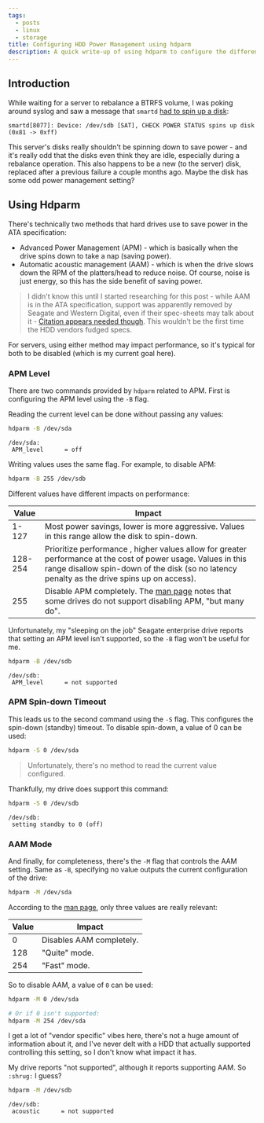 ```yaml
---
tags:
  - posts
  - linux
  - storage
title: Configuring HDD Power Management using hdparm
description: A quick write-up of using hdparm to configure the different power saving options.
---
```

## Introduction

While waiting for a server to rebalance a BTRFS volume, I was poking around syslog and saw a message that `smartd` [had to spin up a disk](https://smartmontools-support.narkive.com/Cx2nm0TB/check-power-on-status):

```plaintext
smartd[8077]: Device: /dev/sdb [SAT], CHECK POWER STATUS spins up disk (0x81 -> 0xff)
```

This server's disks really shouldn't be spinning down to save power - and it's really odd that the disks even think they are idle, especially during a rebalance operation. This also happens to be a new (to the server) disk, replaced after a previous failure a couple months ago. Maybe the disk has some odd power management setting?

## Using Hdparm

There's technically two methods that hard drives use to save power in the ATA specification:

- Advanced Power Management (APM) - which is basically when the drive spins down to take a nap (saving power).
- Automatic acoustic management (AAM) - which is when the drive slows down the RPM of the platters/head to reduce noise. Of course, noise is just energy, so this has the side benefit of saving power.

> I didn't know this until I started researching for this post - while AAM is in the ATA specification, support was apparently removed by Seagate and Western Digital, even if their spec-sheets may talk about it - [Citation appears needed though](https://en.wikipedia.org/wiki/Automatic_acoustic_management#History). This wouldn't be the first time the HDD vendors fudged specs.

For servers, using either method may impact performance, so it's typical for both to be disabled (which is my current goal here).

### APM Level

There are two commands provided by `hdparm` related to APM. First is configuring the APM level using the `-B` flag.

Reading the current level can be done without passing any values:

```bash
hdparm -B /dev/sda
```

```output
/dev/sda:
 APM_level      = off
```

Writing values uses the same flag. For example, to disable APM:

```bash
hdparm -B 255 /dev/sdb
```

Different values have different impacts on performance:

| Value   | Impact                                                                                                                                                                                                        |
| ------- | ------------------------------------------------------------------------------------------------------------------------------------------------------------------------------------------------------------- |
| 1-127   | Most power savings, lower is more aggressive. Values in this range allow the disk to spin-down.                                                                                                               |
| 128-254 | Prioritize performance , higher values allow for greater performance at the cost of power usage. Values in this range disallow spin-down of the disk (so no latency penalty as the drive spins up on access). |
| 255     | Disable APM completely. The [man page](https://linux.die.net/man/8/hdparm) notes that some drives do not support disabling APM, "but many do".                                                                |

Unfortunately, my "sleeping on the job" Seagate enterprise drive reports that setting an APM level isn't supported, so the `-B` flag won't be useful for me.

```bash
hdparm -B /dev/sdb
```

```output
/dev/sdb:
 APM_level      = not supported
```

### APM Spin-down Timeout

This leads us to the second command using the `-S` flag. This configures the spin-down (standby) timeout. To disable spin-down, a value of 0 can be used:

```bash
hdparm -S 0 /dev/sda
```

> Unfortunately, there's no method to read the current value configured.

Thankfully, my drive does support this command:

```bash
hdparm -S 0 /dev/sdb
```

```output
/dev/sdb:
 setting standby to 0 (off)
```

### AAM Mode

And finally, for completeness, there's the `-M` flag that controls the AAM setting. Same as `-B`, specifying no value outputs the current configuration of the drive:

```bash
hdparm -M /dev/sda
```

According to the [man page](https://linux.die.net/man/8/hdparm), only three values are really relevant:

| Value | Impact                   |
| ----- | ------------------------ |
| 0     | Disables AAM completely. |
| 128   | "Quite" mode.            |
| 254   | "Fast" mode.             |

So to disable AAM, a value of `0` can be used:

```bash
hdparm -M 0 /dev/sda

# Or if 0 isn't supported:
hdparm -M 254 /dev/sda
```

I get a lot of "vendor specific" vibes here, there's not a huge amount of information about it, and I've never delt with a HDD that actually supported controlling this setting, so I don't know what impact it has.

My drive reports "not supported", although it reports supporting AAM. So `:shrug:` I guess?

```bash
hdparm -M /dev/sdb
```

```output
/dev/sdb:
 acoustic      = not supported
```

